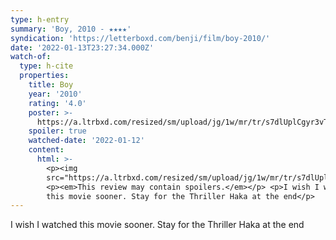 ```yaml
---
type: h-entry
summary: 'Boy, 2010 - ★★★★'
syndication: 'https://letterboxd.com/benji/film/boy-2010/'
date: '2022-01-13T23:27:34.000Z'
watch-of:
  type: h-cite
  properties:
    title: Boy
    year: '2010'
    rating: '4.0'
    poster: >-
      https://a.ltrbxd.com/resized/sm/upload/jg/1w/mr/tr/s7dlUplCgyr3vT853W9vxB91SX-0-500-0-750-crop.jpg?k=e7b79bc725
    spoiler: true
    watched-date: '2022-01-12'
    content:
      html: >-
        <p><img
        src="https://a.ltrbxd.com/resized/sm/upload/jg/1w/mr/tr/s7dlUplCgyr3vT853W9vxB91SX-0-500-0-750-crop.jpg?k=e7b79bc725"/></p>
        <p><em>This review may contain spoilers.</em></p> <p>I wish I watched
        this movie sooner. Stay for the Thriller Haka at the end</p>
---
```

I wish I watched this movie sooner. Stay for the Thriller Haka at the end

